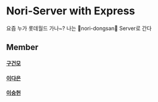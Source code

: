 # Nori-Server with Express
요즘 누가 롯데월드 가나~? 나는 💚nori-dongsan💚 Server로 간다

## Member

#### [구건모](https://github.com/gunom)

#### [이다은](https://github.com/dannaward)

#### [이승헌](https://github.com/lsh328328)
